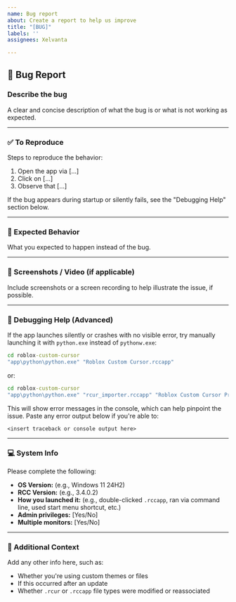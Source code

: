 ```yaml
---
name: Bug report
about: Create a report to help us improve
title: "[BUG]"
labels: ''
assignees: Xelvanta

---
```


## 🐞 Bug Report

### Describe the bug
A clear and concise description of what the bug is or what is not working as expected.

---

### ✅ To Reproduce
Steps to reproduce the behavior:
1. Open the app via [...]
2. Click on [...]
3. Observe that [...]

If the bug appears during startup or silently fails, see the "Debugging Help" section below.

---

### 🧠 Expected Behavior
What you expected to happen instead of the bug.

---

### 📸 Screenshots / Video (if applicable)
Include screenshots or a screen recording to help illustrate the issue, if possible.

---

### 🧪 Debugging Help (Advanced)
If the app launches silently or crashes with no visible error, try manually launching it with `python.exe` instead of `pythonw.exe`:

```cmd
cd roblox-custom-cursor
"app\python\python.exe" "Roblox Custom Cursor.rccapp"
````

or:

```cmd
cd roblox-custom-cursor
"app\python\python.exe" "rcur_importer.rccapp" "Roblox Custom Cursor Profile.rcur"
````

This will show error messages in the console, which can help pinpoint the issue. Paste any error output below if you're able to:

```
<insert traceback or console output here>
```

---

### 💻 System Info

Please complete the following:

* **OS Version:** (e.g., Windows 11 24H2)
* **RCC Version:** (e.g., 3.4.0.2)
* **How you launched it:** (e.g., double-clicked `.rccapp`, ran via command line, used start menu shortcut, etc.)
* **Admin privileges:** \[Yes/No]
* **Multiple monitors:** \[Yes/No]

---

### 📝 Additional Context

Add any other info here, such as:

* Whether you're using custom themes or files
* If this occurred after an update
* Whether `.rcur` or `.rccapp` file types were modified or reassociated
